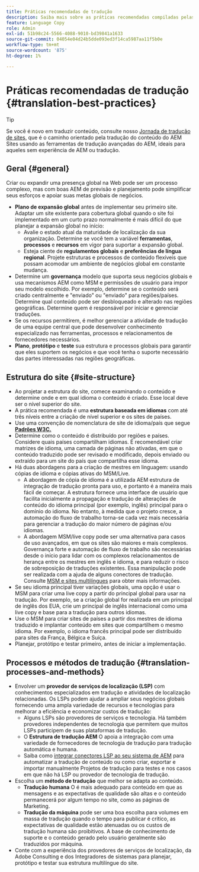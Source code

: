 ```yaml
---
title: Práticas recomendadas de tradução
description: Saiba mais sobre as práticas recomendadas compiladas pelas equipes de engenharia de Adobe e consultoria para ajudá-lo a trabalhar com projetos de tradução.
feature: Language Copy
role: Admin
exl-id: 51b98c24-5566-4088-9010-bd39841a1633
source-git-commit: 04054e04d24b5dde093ed3f14ca5987aa11f5b0e
workflow-type: tm+mt
source-wordcount: '875'
ht-degree: 1%

---
```


# Práticas recomendadas de tradução {#translation-best-practices}

>[!TIP]
>
>Se você é novo em traduzir conteúdo, consulte nosso [Jornada de tradução de sites,](/help/journey-sites/translation/overview.md) que é o caminho orientado pela tradução do conteúdo do AEM Sites usando as ferramentas de tradução avançadas do AEM, ideais para aqueles sem experiência de AEM ou tradução.

## Geral {#general}

Criar ou expandir uma presença global na Web pode ser um processo complexo, mas com boas AEM de previsão e planejamento pode simplificar seus esforços e apoiar suas metas globais de negócios.

* **Plano de expansão global** antes de implementar seu primeiro site. Adaptar um site existente para cobertura global quando o site foi implementado em um curto prazo normalmente é mais difícil do que planejar a expansão global no início:
   * Avalie o estado atual da maturidade de localização da sua organização. Determine se você tem a variável **ferramentas**, **processos** e **recursos** em vigor para suportar a expansão global.
   * Esteja ciente de **regulamentos globais** e **preferências de língua regional**. Projete estruturas e processos de conteúdo flexíveis que possam acomodar um ambiente de negócios global em constante mudança.
* Determine um **governança** modelo que suporta seus negócios globais e usa mecanismos AEM como MSM e permissões de usuário para impor seu modelo escolhido. Por exemplo, determine se o conteúdo será criado centralmente e &quot;enviado&quot; ou &quot;enviado&quot; para regiões/países. Determine qual conteúdo pode ser desbloqueado e alterado nas regiões geográficas. Determine quem é responsável por iniciar e gerenciar traduções.
* Se os recursos permitirem, é melhor gerenciar a atividade de tradução de uma equipe central que pode desenvolver conhecimento especializado nas ferramentas, processos e relacionamentos de fornecedores necessários.
* **Plano**, **protótipo** e **teste** sua estrutura e processos globais para garantir que eles suportem os negócios e que você tenha o suporte necessário das partes interessadas nas regiões geográficas.

## Estrutura do site  {#site-structure}

* Ao projetar a estrutura do site, comece examinando o conteúdo e determine onde e em qual idioma o conteúdo é criado. Esse local deve ser o nível superior do site.
* A prática recomendada é uma **estrutura baseada em idiomas** com até três níveis entre a criação de nível superior e os sites de países.
* Use uma convenção de nomenclatura de site de idioma/país que segue **[Padrões W3C.](/help/sites-cloud/authoring/fundamentals/accessible-content.md)**
* Determine como o conteúdo é distribuído por regiões e países. Considere quais países compartilham idiomas. É recomendável criar matrizes de idioma, uma camada de páginas não ativadas, em que o conteúdo traduzido pode ser revisado e modificado, depois enviado ou extraído para um site do país que compartilha esse idioma.
* Há duas abordagens para a criação de mestres em linguagem: usando cópias de idioma e cópias ativas do MSM/Live.
   * A abordagem de cópia de idioma é a utilizada AEM estrutura de integração de tradução pronta para uso, e portanto é a maneira mais fácil de começar. A estrutura fornece uma interface de usuário que facilita inicialmente a propagação e tradução de alterações de conteúdo do idioma principal (por exemplo, inglês) principal para o domínio do idioma. No entanto, à medida que o projeto cresce, a automação do fluxo de trabalho torna-se cada vez mais necessária para gerenciar a tradução do maior número de páginas e/ou idiomas.
   * A abordagem MSM/live copy pode ser uma alternativa para casos de uso avançados, em que os sites são maiores e mais complexos. Governança forte e automação de fluxo de trabalho são necessárias desde o início para lidar com os complexos relacionamentos de herança entre os mestres em inglês e idioma, e para reduzir o risco de sobreposição de traduções existentes. Essa manipulação pode ser realizada com a ajuda de alguns conectores de tradução. Consulte [MSM e sites multilíngues](/help/sites-cloud/administering/msm/best-practices.md#msm-and-multilingual-websites) para obter mais informações.
* Se seu idioma principal tiver variações globais, uma opção é usar o MSM para criar uma live copy a partir do principal global para usar na tradução. Por exemplo, se a criação global for realizada em um principal de inglês dos EUA, crie um principal de inglês internacional como uma live copy e base para a tradução para outros idiomas.
* Use o MSM para criar sites de países a partir dos mestres de idioma traduzido e implantar conteúdo em sites que compartilhem o mesmo idioma. Por exemplo, o idioma francês principal pode ser distribuído para sites da França, Bélgica e Suíça.
* Planejar, protótipo e testar primeiro, antes de iniciar a implementação.

## Processos e métodos de tradução {#translation-processes-and-methods}

* Envolver um **provedor de serviços de localização (LSP)** com conhecimentos especializados em tradução e atividades de localização relacionadas. Os LSPs podem ajudar a ampliar seus negócios globais fornecendo uma ampla variedade de recursos e tecnologias para melhorar a eficiência e economizar custos de tradução:
   * Alguns LSPs são provedores de serviços e tecnologia. Há também provedores independentes de tecnologia que permitem que muitos LSPs participem de suas plataformas de tradução.
   * O **Estrutura de tradução AEM** O apoia a integração com uma variedade de fornecedores de tecnologia de tradução para tradução automática e humana.
   * Saiba como [integrar conectores LSP ao seu sistema de AEM](integration-framework.md) para automatizar a tradução de conteúdo ou como criar, exportar e importar manualmente Projetos de tradução para testes e nos casos em que não há LSP ou provedor de tecnologia de tradução.
* Escolha um **método de tradução** que melhor se adapta ao conteúdo.
   * **Tradução humana** O é mais adequado para conteúdo em que as mensagens e as expectativas de qualidade são altas e o conteúdo permanecerá por algum tempo no site, como as páginas de Marketing.
   * **Tradução da máquina** pode ser uma boa escolha para volumes em massa de tradução quando o tempo para publicar é crítico, as expectativas de qualidade estão atenuadas ou os custos de tradução humana são proibitivos. A base de conhecimento de suporte e o conteúdo gerado pelo usuário geralmente são traduzidos por máquina.
* Conte com a experiência dos provedores de serviços de localização, da Adobe Consulting e dos Integradores de sistemas para planejar, protótipo e testar sua estrutura multilíngue do site.

